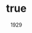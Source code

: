 ---
title:
- type: main
  text: Los Siete Locos
creator:
- role: author
  text: Roberto Arlt
identifier:
- scheme: ISBN
  text: 9789872123833
date: 1929
cover-image: src/cover.png
description: Los siete locos es una novela del escritor argentino Roberto Arlt editada en el mes de octubre de 1929. En la misma se desarrollan algunos de los problemas planteados por el existencialismo filosófico. Las cuestiones morales, la soledad, la angustia ante el sin sentido de la vida y la desolación de la muerte son temas recurrentes en la arquitectura metafísica de sus protagonistas. Es una obra de lúcida crítica social a la Argentina de los años 30. Los siete locos culmina con Los lanzallamas, novela que Arlt editaría en 1931.
...